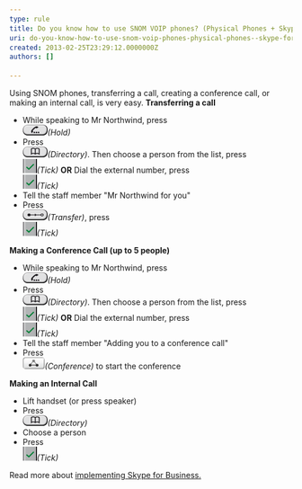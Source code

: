 ```yaml
---
type: rule
title: Do you know how to use SNOM VOIP phones? (Physical Phones + Skype for Business)
uri: do-you-know-how-to-use-snom-voip-phones-physical-phones--skype-for-business
created: 2013-02-25T23:29:12.0000000Z
authors: []

---
```


Using SNOM phones, transferring a call, creating a conference call, or making an internal call, is very easy.
 **Transferring a call**

- While speaking to Mr Northwind, press <br>         ![Hold.png](Hold.png)*(Hold)*
- Press <br>         ![Directory.png](Directory.png)*(Directory)*. Then choose a person from the list, press <br>         ![Tick.png](Tick.png)*(Tick)*
**OR**
 Dial the external number, press <br>         ![](Tick.png)*(Tick)*
- Tell the staff member "Mr Northwind for you"
- Press <br>         ![Transfer.png](Transfer.png)*(Transfer)*, press <br>         ![](Tick.png)*(Tick)*




**Making a Conference Call (up to 5 people)**

- While speaking to Mr Northwind, press <br>         ![](Hold.png)*(Hold)*
- Press <br>         ![](Directory.png)*(Directory)*. Then choose a person from the list, press <br>         ![](Tick.png)*(Tick)*
**OR**
 Dial the external number, press <br>         ![](Tick.png)*(Tick)*
- Tell the staff member "Adding you to a conference call"
- Press <br>         ![Conference.png](Conference.png)*(Conference)* to start the conference




**Making an Internal Call**

- Lift handset (or press speaker)
- Press <br>         ![](Directory.png)*(Directory)*
- Choose a person
- Press <br>         ![](Tick.png)*(Tick)*



Read more about     [implementing Skype for Business.](http://www.ssw.com.au/ssw/Consulting/Lync.aspx)
